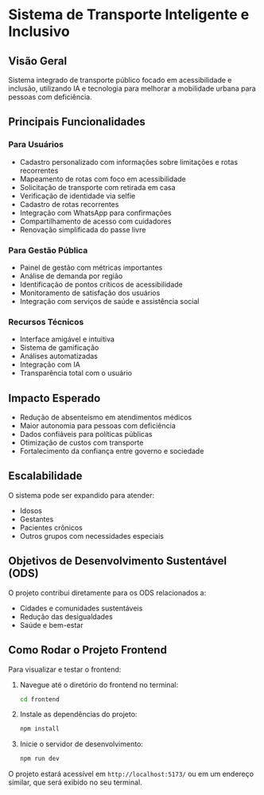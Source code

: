 # Sistema de Transporte Inteligente e Inclusivo

## Visão Geral
Sistema integrado de transporte público focado em acessibilidade e inclusão, utilizando IA e tecnologia para melhorar a mobilidade urbana para pessoas com deficiência.

## Principais Funcionalidades

### Para Usuários
- Cadastro personalizado com informações sobre limitações e rotas recorrentes
- Mapeamento de rotas com foco em acessibilidade
- Solicitação de transporte com retirada em casa
- Verificação de identidade via selfie
- Cadastro de rotas recorrentes
- Integração com WhatsApp para confirmações
- Compartilhamento de acesso com cuidadores
- Renovação simplificada do passe livre

### Para Gestão Pública
- Painel de gestão com métricas importantes
- Análise de demanda por região
- Identificação de pontos críticos de acessibilidade
- Monitoramento de satisfação dos usuários
- Integração com serviços de saúde e assistência social

### Recursos Técnicos
- Interface amigável e intuitiva
- Sistema de gamificação
- Análises automatizadas
- Integração com IA
- Transparência total com o usuário

## Impacto Esperado
- Redução de absenteísmo em atendimentos médicos
- Maior autonomia para pessoas com deficiência
- Dados confiáveis para políticas públicas
- Otimização de custos com transporte
- Fortalecimento da confiança entre governo e sociedade

## Escalabilidade
O sistema pode ser expandido para atender:
- Idosos
- Gestantes
- Pacientes crônicos
- Outros grupos com necessidades especiais

## Objetivos de Desenvolvimento Sustentável (ODS)
O projeto contribui diretamente para os ODS relacionados a:
- Cidades e comunidades sustentáveis
- Redução das desigualdades
- Saúde e bem-estar

## Como Rodar o Projeto Frontend

Para visualizar e testar o frontend:

1.  Navegue até o diretório do frontend no terminal:

    ```bash
    cd frontend
    ```

2.  Instale as dependências do projeto:

    ```bash
    npm install
    ```

3.  Inicie o servidor de desenvolvimento:

    ```bash
    npm run dev
    ```

O projeto estará acessível em `http://localhost:5173/` ou em um endereço similar, que será exibido no seu terminal. 